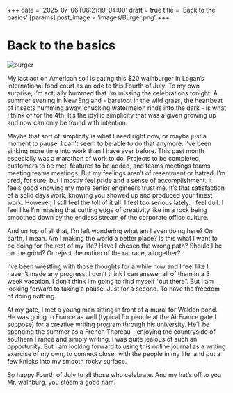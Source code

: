 +++
date = '2025-07-06T06:21:19-04:00'
draft = true
title = 'Back to the basics'
[params]
    post_image = 'images/Burger.png'
+++

# Back to the basics

![burger](Burger.png "Fourth burger")

My last act on American soil is eating this $20 walhburger in Logan’s international food court as an ode to this Fourth of July. To my own surprise, I’m actually bummed that I’m missing the celebrations tonight. A summer evening in New England - barefoot in the wild grass, the heartbeat of insects humming away, chucking watermelon rinds into the dark - is what I think of for the 4th. It’s the idyllic simplicity that was a given growing up and now can only be found with intention.

Maybe that sort of simplicity is what I need right now, or maybe just a moment to pause. I can’t seem to be able to do that anymore. I’ve been sinking more time into work than I have ever before. This past month especially was a marathon of work to do. Projects to be completed, customers to be met, features to be added, and teams meetings teams meeting teams meetings. But my feelings aren’t of resentment or hatred. I’m tired, for sure, but I mostly feel pride and a sense of accomplishment. It feels good knowing my more senior engineers trust me. It’s that satisfaction of a solid days work, knowing you showed up and produced your finest work. However, I still feel the toll of it all. I feel too serious lately. I feel dull. I feel like I’m missing that cutting edge of creativity like im a rock being smoothed down by the endless stream of the corporate office culture. 

And on top of all that, I’m left wondering what am I even doing here? On earth, I mean. Am I making the world a better place? Is this what I want to be doing for the rest of my life? Have I chosen the wrong path? Should I be on the grind? Or reject the notion of the rat race, altogether?

I’ve been wrestling with those thoughts for a while now and I feel like I haven’t made any progress. I don’t think I can answer all of them in a 3 week vacation. I don’t think I’m going to find myself “out there”. But I am looking forward to taking a pause. Just for a second. To have the freedom of doing nothing.

At my gate, I met a young man sitting in front of a mural for Walden pond. He was going to France as well (typical for people at the AirFrance gate I suppose) for a creative writing program through his university. He’ll be spending the summer as a French Thoreau - enjoying the countryside of southern France and simply writing. I was quite jealous of such an opportunity. But I am looking forward to using this online journal as a writing exercise of my own, to connect closer with the people in my life, and put a few knicks into my smooth rocky surface. 

So happy Fourth of July to all those who celebrate. And my hat’s off to you Mr. walhburg, you steam a good ham. 
